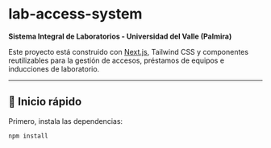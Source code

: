 # lab-access-system

**Sistema Integral de Laboratorios - Universidad del Valle (Palmira)**

Este proyecto está construido con [Next.js](https://nextjs.org), Tailwind CSS y componentes reutilizables para la gestión de accesos, préstamos de equipos e inducciones de laboratorio.

---

## 🚀 Inicio rápido

Primero, instala las dependencias:

```bash
npm install
